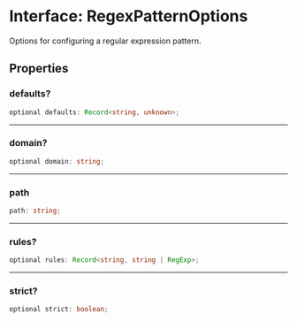# Interface: RegexPatternOptions

Options for configuring a regular expression pattern.

## Properties

### defaults?

```ts
optional defaults: Record<string, unknown>;
```

***

### domain?

```ts
optional domain: string;
```

***

### path

```ts
path: string;
```

***

### rules?

```ts
optional rules: Record<string, string | RegExp>;
```

***

### strict?

```ts
optional strict: boolean;
```

